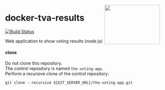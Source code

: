 <img src="http://45.media.tumblr.com/ac43622ff34d4ddbe94ce37c27d619be/tumblr_n8pnrm6AA61rvcrndo1_1280.gif"
  align="right" border="0" width="180" height="128" />

# docker-tva-results

[![Build Status](https://travis-ci.org/katosys/docker-tva-results.svg?branch=master)](https://travis-ci.org/katosys/docker-tva-results)

Web application to show voting results (node js)

#### clone

Do not clone this repository.  
The control repository is named `the-voting-app`.  
Perform a recursive clone of the control repository:

```
git clone --recursive ${GIT_SERVER_URL}/the-voting-app.git
```
